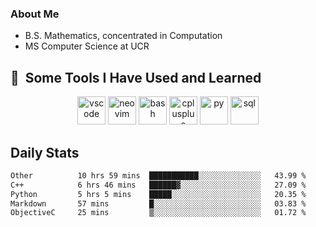 ### About Me

- B.S. Mathematics, concentrated in Computation
- MS Computer Science at UCR

<h2> 🚀 &nbsp;Some Tools I Have Used and Learned</h2>

<p align="center">

<img src="https://cdn.jsdelivr.net/gh/devicons/devicon/icons/vscode/vscode-original.svg" alt="vscode" width="45" height="45"/>
<img src="https://cdn.jsdelivr.net/gh/devicons/devicon@latest/icons/neovim/neovim-original.svg" alt="neovim" width = "45" height = "45"/>
  
<img src="https://cdn.jsdelivr.net/gh/devicons/devicon/icons/bash/bash-original.svg" alt="bash" width="45" height="45"/>
<img src="https://cdn.jsdelivr.net/gh/devicons/devicon@latest/icons/cplusplus/cplusplus-original.svg" alt="cplusplus" width = "45" height = "45"/>
<img src="https://cdn.jsdelivr.net/gh/devicons/devicon@latest/icons/python/python-plain.svg" alt="py" width = "45" height = "45" />

<img src="https://cdn.jsdelivr.net/gh/devicons/devicon@latest/icons/azuresqldatabase/azuresqldatabase-original.svg" alt="sql" width = "45" height = "45"/>
          
</p>

## Daily Stats

<!--START_SECTION:waka-->

```txt
Other          10 hrs 59 mins  ███████████░░░░░░░░░░░░░░   43.99 %
C++            6 hrs 46 mins   ██████▓░░░░░░░░░░░░░░░░░░   27.09 %
Python         5 hrs 5 mins    █████░░░░░░░░░░░░░░░░░░░░   20.35 %
Markdown       57 mins         █░░░░░░░░░░░░░░░░░░░░░░░░   03.83 %
ObjectiveC     25 mins         ▒░░░░░░░░░░░░░░░░░░░░░░░░   01.72 %
```

<!--END_SECTION:waka-->
